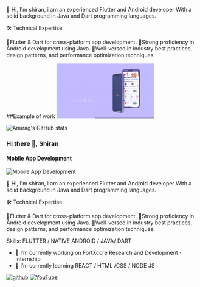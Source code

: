 👋 Hi, I'm shiran, i am an experienced Flutter and Android developer With a solid background in Java and Dart programming languages.

🛠️ Technical Expertise:

🔵Flutter & Dart for cross-platform app development.
🔵Strong proficiency in Android development using Java.
🔵Well-versed in industry best practices, design patterns, and performance optimization techniques.

##Example of work
<img src ="https://github.com/shiran02/shiran02/blob/main/AdvancedMobileAppPromoFree31-1-ezgif.com-video-to-gif-converter.gif" width ="256"/>


![Anurag's GitHub stats](https://github-readme-stats.vercel.app/api?username=shiran02&theme=dark&show_icons=true)

### Hi there 👋, Shiran
#### Mobile App Development
![Mobile App Development](https://media.licdn.com/dms/image/D5616AQGId1WO_-stsQ/profile-displaybackgroundimage-shrink_350_1400/0/1708756560000?e=1714003200&v=beta&t=Wuu8pXD0hZLnF2vGLjJvUB2w6U4GITPZ0cJlPGbCgNE)

👋 Hi, I'm shiran, i am an experienced Flutter and Android developer With a solid background in Java and Dart programming languages.

🛠️ Technical Expertise:

🔵Flutter & Dart for cross-platform app development. 🔵Strong proficiency in Android development using Java. 🔵Well-versed in industry best practices, design patterns, and performance optimization techniques.

Skills: FLUTTER / NATIVE ANDROID / JAVA/ DART 

- 🔭 I’m currently working on FortXcore Research and Development · Internship 
- 🌱 I’m currently learning REACT / HTML /CSS / NODE JS  


[<img src='https://cdn.jsdelivr.net/npm/simple-icons@3.0.1/icons/github.svg' alt='github' height='40'>](https://github.com/shiran02)  [<img src='https://cdn.jsdelivr.net/npm/simple-icons@3.0.1/icons/youtube.svg' alt='YouTube' height='40'>](https://www.youtube.com/channel/fj-3hcGCNw__sWMDQHzJ5A)  

